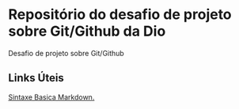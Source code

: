 # Repositório do desafio de projeto sobre Git/Github da Dio
Desafio de projeto sobre Git/Github

## Links Úteis
[Sintaxe Basica Markdown.](https://www.markdownguide.org/basic-syntax/)
